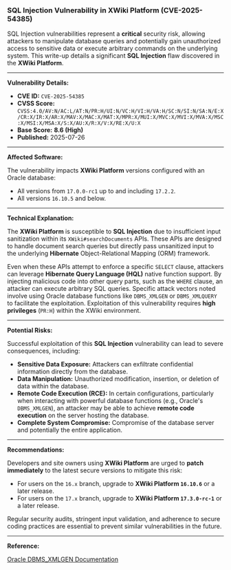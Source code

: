 ### SQL Injection Vulnerability in XWiki Platform (CVE-2025-54385)

SQL Injection vulnerabilities represent a **critical** security risk, allowing attackers to manipulate database queries and potentially gain unauthorized access to sensitive data or execute arbitrary commands on the underlying system. This write-up details a significant **SQL Injection** flaw discovered in the **XWiki Platform**.

---

**Vulnerability Details:**

*   **CVE ID:** `CVE-2025-54385`
*   **CVSS Score:** `CVSS:4.0/AV:N/AC:L/AT:N/PR:H/UI:N/VC:H/VI:H/VA:H/SC:N/SI:N/SA:N/E:X/CR:X/IR:X/AR:X/MAV:X/MAC:X/MAT:X/MPR:X/MUI:X/MVC:X/MVI:X/MVA:X/MSC:X/MSI:X/MSA:X/S:X/AU:X/R:X/V:X/RE:X/U:X`
*   **Base Score:** **8.6 (High)**
*   **Published:** 2025-07-26

---

**Affected Software:**

The vulnerability impacts **XWiki Platform** versions configured with an Oracle database:

*   All versions from `17.0.0-rc1` up to and including `17.2.2`.
*   All versions `16.10.5` and below.

---

**Technical Explanation:**

The **XWiki Platform** is susceptible to **SQL Injection** due to insufficient input sanitization within its `XWiki#searchDocuments` APIs. These APIs are designed to handle document search queries but directly pass unsanitized input to the underlying **Hibernate** Object-Relational Mapping (ORM) framework.

Even when these APIs attempt to enforce a specific `SELECT` clause, attackers can leverage **Hibernate Query Language (HQL)** native function support. By injecting malicious code into other query parts, such as the `WHERE` clause, an attacker can execute arbitrary SQL queries. Specific attack vectors noted involve using Oracle database functions like `DBMS_XMLGEN` or `DBMS_XMLQUERY` to facilitate the exploitation. Exploitation of this vulnerability requires **high privileges** (`PR:H`) within the XWiki environment.

---

**Potential Risks:**

Successful exploitation of this **SQL Injection** vulnerability can lead to severe consequences, including:

*   **Sensitive Data Exposure:** Attackers can exfiltrate confidential information directly from the database.
*   **Data Manipulation:** Unauthorized modification, insertion, or deletion of data within the database.
*   **Remote Code Execution (RCE):** In certain configurations, particularly when interacting with powerful database functions (e.g., Oracle's `DBMS_XMLGEN`), an attacker may be able to achieve **remote code execution** on the server hosting the database.
*   **Complete System Compromise:** Compromise of the database server and potentially the entire application.

---

**Recommendations:**

Developers and site owners using **XWiki Platform** are urged to **patch immediately** to the latest secure versions to mitigate this risk:

*   For users on the `16.x` branch, upgrade to **XWiki Platform `16.10.6`** or a later release.
*   For users on the `17.x` branch, upgrade to **XWiki Platform `17.3.0-rc-1`** or a later release.

Regular security audits, stringent input validation, and adherence to secure coding practices are essential to prevent similar vulnerabilities in the future.

---

**Reference:**

[Oracle DBMS_XMLGEN Documentation](https://docs.oracle.com/en/database/oracle/oracle-database/19/arpls/DBMS_XMLGEN.html)